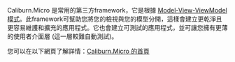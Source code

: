 ﻿Caliburn.Micro 是常用的第三方framework，它是根據 [Model-View-ViewModel 模式](https://en.wikipedia.org/wiki/Model%E2%80%93view%E2%80%93viewmodel)。此framework可幫助您將您的檢視與您的模型分開，這樣會建立更乾淨且更容易維護和擴充的應用程式。它也會建立可測試的應用程式，並可讓您擁有更薄的使用者介面層 (這一層較難自動測試)。

您可以在以下網頁了解詳情：[Caliburn.Micro 的首頁](http://caliburnmicro.com/)

